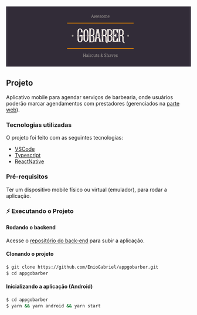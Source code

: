 <p align="center">
  <img src="https://github.com/EnioGabriel/appgobarber/blob/master/logo.png" alt="GoBarber logo"/>
</p>

## Projeto

Aplicativo mobile para agendar serviços de barbearia, onde usuários poderão marcar agendamentos com prestadores (gerenciados na [parte web](https://github.com/EnioGabriel/GoBarberWeb)).

### Tecnologias utilizadas

O projeto foi feito com as seguintes tecnologias:

- [VSCode](https://code.visualstudio.com/)
- [Typescript](https://www.typescriptlang.org/)
- [ReactNative](https://reactnative.dev/)

### Pré-requisitos
Ter um dispositivo mobile físico ou virtual (emulador), para rodar a aplicação.

### :zap: Executando o Projeto

#### Rodando o backend 
Acesse o [repositório do back-end](https://github.com/EnioGabriel/GoBarberBackEnd) para subir a aplicação.

#### Clonando o projeto
```sh
$ git clone https://github.com/EnioGabriel/appgobarber.git
$ cd appgobarber
```
#### Inicializando a aplicação (Android)
```sh
$ cd appgobarber
$ yarn && yarn android && yarn start
```





